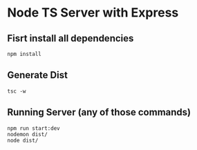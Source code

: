 # Node TS Server with Express

## Fisrt install all dependencies

```
npm install
```

## Generate Dist
```
tsc -w
```

## Running Server (any of those commands)
```
npm run start:dev
nodemon dist/
node dist/
```
